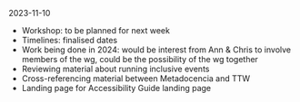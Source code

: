 2023-11-10

- Workshop: to be planned for next week
- Timelines: finalised dates
- Work being done in 2024: would be interest from Ann & Chris to involve members of the wg, could be the possibility of the wg together
- Reviewing material about running inclusive events
- Cross-referencing material between Metadocencia and TTW
- Landing page for Accessibility Guide landing page